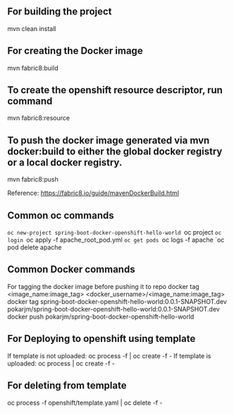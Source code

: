 For building the project
--------------------------
mvn clean install

For creating the Docker image
--------------------------
mvn fabric8:build

To create the openshift resource descriptor, run command
--------------------------
mvn fabric8:resource 

To push the docker image generated via mvn docker:build to either the global docker registry or a local docker registry.
--------------------------
mvn fabric8:push

Reference:
https://fabric8.io/guide/mavenDockerBuild.html

Common oc commands
--------------------------
`oc new-project spring-boot-docker-openshift-hello-world
`oc project <spring-boot-hello-world>
`oc login
`oc apply -f apache_root_pod.yml
`oc get pods
`oc logs -f apache
`oc pod delete apache

Common Docker commands
--------------------------
For tagging the docker image before pushing it to repo
docker tag <image_name:image_tag> <docker_username>/<image_name:image_tag>
docker tag spring-boot-docker-openshift-hello-world:0.0.1-SNAPSHOT.dev pokarjm/spring-boot-docker-openshift-hello-world:0.0.1-SNAPSHOT.dev
docker push pokarjm/spring-boot-docker-openshift-hello-world

For Deploying to openshift using template
----------------------------------------------
If template is not uploaded: oc process -f <filename> | oc create -f -
If template is uploaded: oc process <deployment-template-name> | oc create -f -

For deleting from template
-----------------------------
oc process -f openshift/template.yaml | oc delete -f -
